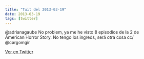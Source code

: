 ```yaml
---
title: "Tuit del 2013-03-19"
date: 2013-03-19
tags: [twitter]
---
```


@adrianagaube No problem, ya me he visto 8 episodios de la 2 de American Horror Story. No tengo los ingreds, será otra cosa cc/ @cargomgir



[Ver en Twitter](https://twitter.com/i/web/status/314108102804926464)
